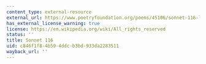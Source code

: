 ```yaml
---
content_type: external-resource
external_url: https://www.poetryfoundation.org/poems/45106/sonnet-116-let-me-not-to-the-marriage-of-true-minds
has_external_license_warning: true
license: https://en.wikipedia.org/wiki/All_rights_reserved
status: ''
title: Sonnet 116
uid: c846f1f8-4b59-4ddc-b3bd-933da2283511
wayback_url: ''
---
```

